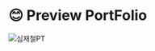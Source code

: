 # :blush: Preview PortFolio

![심재철PT](https://github.com/wocjf0513/portFolio/assets/59725406/d13b6d40-cc7d-441f-8ffc-f7a2a88c29ad)


